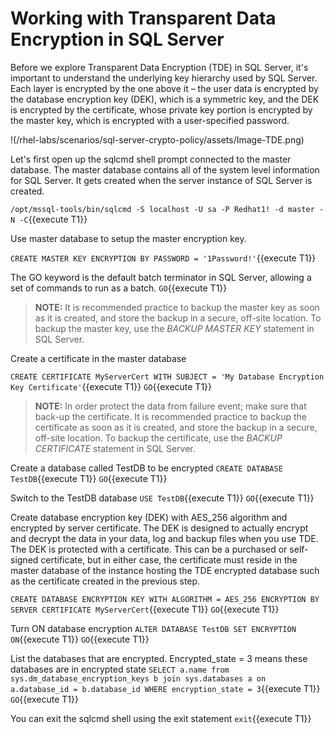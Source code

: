 # Working with Transparent Data Encryption in SQL Server

Before we explore Transparent Data Encryption (TDE) in SQL Server, it's important to understand the
underlying key hierarchy used by SQL Server. Each layer is encrypted by the one above it – the user data is encrypted by the database encryption key (DEK), which is a symmetric key, and the DEK is encrypted by the certificate, whose private key portion is encrypted by the master key, which is encrypted with a user-specified password.

!(/rhel-labs/scenarios/sql-server-crypto-policy/assets/Image-TDE.png)


Let's first open up the sqlcmd shell prompt connected to the master database. The master database contains all of the system level information for SQL Server. It gets created when the server instance of SQL Server is created. 

`/opt/mssql-tools/bin/sqlcmd -S localhost -U sa -P Redhat1! -d master -N -C`{{execute T1}}

Use master database to setup the master encryption key.

`CREATE MASTER KEY ENCRYPTION BY PASSWORD = '1Password!'`{{execute T1}}

The GO keyword is the default batch terminator in SQL Server, allowing a set of commands to run as a batch.
`GO`{{execute T1}}

> **NOTE:** It is recommended practice to backup the master key as soon as it is created, and store the backup in a secure, off-site location. To backup the master key, use the *BACKUP MASTER KEY* statement in SQL Server.

Create a certificate in the master database 

`CREATE CERTIFICATE MyServerCert WITH SUBJECT = 'My Database Encryption Key Certificate'`{{execute T1}}
`GO`{{execute T1}}

> **NOTE:** In order protect the data from failure event; make sure that back-up the certificate. It is recommended practice to backup the certificate as soon as it is created, and store the backup in a secure, off-site location. To backup the certificate, use the *BACKUP CERTIFICATE* statement in SQL Server.

Create a database called TestDB to be encrypted 
`CREATE DATABASE TestDB`{{execute T1}}
`GO`{{execute T1}}

Switch to the TestDB database 
`USE TestDB`{{execute T1}}
`GO`{{execute T1}}

Create database encryption key (DEK) with AES_256 algorithm and encrypted by server certificate. The DEK is designed to actually encrypt and decrypt the data in your data, log and backup files when you use TDE. The DEK is protected with a certificate. This can be a purchased or self-signed certificate, but in either case, the certificate must reside in the master database of the instance hosting the TDE encrypted database such as the certificate created in the previous step.

`CREATE DATABASE ENCRYPTION KEY WITH ALGORITHM = AES_256 ENCRYPTION BY SERVER CERTIFICATE MyServerCert`{{execute T1}}
`GO`{{execute T1}}

Turn ON database encryption
`ALTER DATABASE TestDB SET ENCRYPTION ON`{{execute T1}}
`GO`{{execute T1}}

List the databases that are encrypted. Encrypted_state = 3 means these databases are in encrypted state
`SELECT a.name from sys.dm_database_encryption_keys b join sys.databases a on a.database_id = b.database_id WHERE encryption_state = 3`{{execute T1}}
`GO`{{execute T1}}

You can exit the sqlcmd shell using the exit statement
`exit`{{execute T1}}
